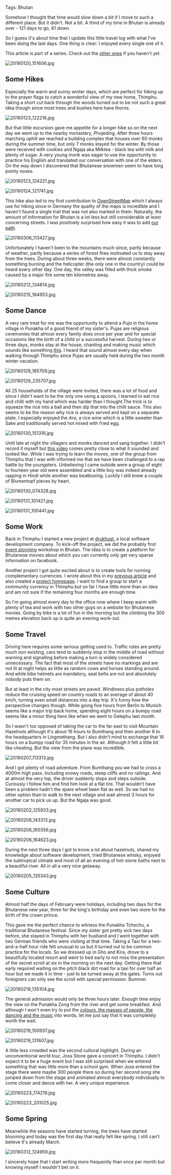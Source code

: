 Tags: Bhutan

Somehow I thought that time would slow down a bit if I move to such a different place. But it didn't. Not a bit. A third of my time in Bhutan is already over - 121 days to go, 61 down.

So I guess it's about time that I update this little travel log with what I've been doing the last days. One thing is clear: I enjoyed every single one of it.

This article is part of a series. Check out the [other ones] if you haven't yet.

[other ones]: http://blog.rtens.org/tag/bhutan.html

![20160120_151606.jpg](static/img/bhutan/20160120_151606.jpg)

## Some Hikes

Especially the warm and sunny winter days, which are perfect for hiking up to the prayer flags to catch a wonderful view of my new home, Thimphu. Taking a short cut back through the woods turned out to be not such a great idea though since most trees and bushes here have thorns.

![20160123_122216.jpg](static/img/bhutan/20160123_122216.jpg)

But that little excursion gave me appetite for a longer hike so on the next day we went up to the nearby monastery, Phojeding. After three hours marching uphill we reached a building complex that houses over 60 monks during the summer time, but only 7 monks stayed for the winter. By those were received with cookies and Ngaja aka Milktea - black tea with milk and plenty of sugar. A very young monk was eager to use the opportunity to practice his English and translated our conversation with one of the elders. On the way down I discovered that Bhutanese snowmen seem to have long pointy noses.

![20160123_124221.jpg](static/img/bhutan/20160123_124221.jpg)

![20160124_121741.jpg](static/img/bhutan/20160124_121741.jpg)

This hike also led to my first contribution to [OpenStreetMap] which I always use for hiking since in Germany the quality of the maps is incredible and I haven't found a single trail that was not also marked in them. Naturally, the amount of information for Bhutan is a lot less but still considerable at least concerning streets. I was positively surprised how easy it was to add [our path].

![20160306_113427.jpg](static/img/bhutan/20160306_113427.jpg)

Unfortunately I haven't been to the mountains much since, partly because of weather, partly because a series of forest fires motivated us to stay away from the trees. During about three weeks, there were almost constantly something burning and the helicopter (the only one in the country) could be heard every other day. One day, the valley was filled with thick smoke caused by a major fire some ten kilometres away.

![20160212_134814.jpg](static/img/bhutan/20160212_134814.jpg)

![20160215_164953.jpg](static/img/bhutan/20160215_164953.jpg)

[OpenStreetMap]: https://www.openstreetmap.org
[our path]: https://www.openstreetmap.org/#map=15/27.4856/89.6022&layers=C


## Some Dance

A very rare treat for me was the opportunity to attend a *Puja* in the home village in Punakha of a good friend of my sister's. Pujas are religious ceremonies that almost every family does once per year and for special occasions like the birth of a child or a successful harvest. During two or three days, monks stay at the house, chanting and making music which sounds like something [this][puja]. I heard that sound almost every day when walking through Thimphu since Pujas are usually held during the two month winter vacation.

![20160129_185709.jpg](static/img/bhutan/20160129_185709.jpg)

![20160129_235707.jpg](static/img/bhutan/20160129_235707.jpg)

All 25 households of the village were invited, there was a lot of food and since I didn't want to be the only one using a spoons, I learned to eat rice and chilli with my hand which was harder than I thought.The trick is to squeeze the rice into a ball and then dip that into the chilli sauce. This also seems to be the reason why rice is always served and kept on a separate plate. I especially enjoyed the *Ara*, a rice wine which is a little sweeter than Sake and traditionally served hot mixed with fried egg.

![20160130_151316.jpg](static/img/bhutan/20160130_151316.jpg)

Until late at night the villagers and monks danced and sang together. I didn't record it myself but [this video][dance] comes pretty close to what it sounded and looked like. While I was trying to learn the moves, one of the group from Thimphu that I was with informed me that we have been challenged to a rap battle by the youngsters. Unbelieving I came outside were a group of eight to fourteen year old were assembled and a little boy was indeed already rapping in Hindi while another was beatboxing. Luckily I still knew a couple of Blumentopf pieces by heart.

![20160130_074328.jpg](static/img/bhutan/20160130_074328.jpg)

![20160131_101421.jpg](static/img/bhutan/20160131_101421.jpg)

![20160131_100441.jpg](static/img/bhutan/20160131_100441.jpg)

[puja]: https://youtu.be/9p0G7ulk5y8?t=253
[dance]: https://www.youtube.com/watch?v=lvaVQe30Ay4


## Some Work

Back in Thimphu I started a new project at [drukhost], a local software development company. To kick-off the project, we did the probably first [event storming] workshop in Bhutan. The idea is to create a platform for Bhutanese movies about which you can currently only get very sparse information on facebook.

Another project I got quite excited about is to create tools for running complementary currencies. I wrote about this in my [previous article][money] and also created a [project homepage][groupcash]. I want to find a group to start a community currency in Thimphu but so far I have little more than an idea and am not sure if the remaining four months are enough time.

So I'm going almost every day to the office now where I keep warm with plenty of tea and work with two other guys on a website for Bhutanese movies. Going by bike is a lot of fun in the morning but the climbing the 300 metres elevation back up is quite an evening work-out.

[drukhost]: http://drukhost.com
[event storming]: http://ziobrando.blogspot.com/2013/11/introducing-event-storming.html
[money]: http://blog.rtens.org/the-problem-with-money.html
[groupcash]: http://groupcash.org


## Some Travel

Driving here requires some serious getting used to. Traffic rules are pretty much non existing, cars tend to suddenly stop in the middle of road without warning and signalling before making a turn is widely considered unnecessary. The fact that most of the streets have no markings and are not lit at night helps as little as random cows and horses standing around. And while bike helmets are mandatory, seat belts are not and absolutely nobody puts them on.

But at least in the city most streets are paved. Windiness plus potholes reduce the cruising speed on country roads to an average of about 40 km/h, turning even small distances into a day trip. It's funny how the perspective changes though. While going five hours from Berlin to Munich seems like a major trip back home, spending eight hours on a bumpy road seems like a minor thing here like when we went to Gelephu last month.

So I wasn't too opposed of taking the car to the far east to visit Mountain Hazelnuts although it's about 16 hours to Bumthang and then another 6 to the headquarters in Lingmethang. But I also didn't mind to exchange that 16 hours on a bumpy road for 35 minutes in the air. Although it felt a little bit like cheating. But the view from the plane was incredible.

![20160207_113313.jpg](static/img/bhutan/20160207_113313.jpg)

And I got plenty of road adventure. From Bumthang you we had to cross a 4000m high pass. Including snowy roads, steep cliffs and no railings. And at almost the very top, the driver suddenly stops and steps outside. Curiously I follow him and find him look at a flat tire. That wouldn't have been a problem hadn't the spare wheel been flat as well. So we had no other option than to walk to the next village and wait almost 3 hours for another car to pick us up. But the Ngaja was good.

![20160202_125933.jpg](static/img/bhutan/20160202_125933.jpg)

![20160206_143313.jpg](static/img/bhutan/20160206_143313.jpg)

![20160206_160356.jpg](static/img/bhutan/20160206_160356.jpg)

![20160206_164623.jpg](static/img/bhutan/20160206_164623.jpg)

During the next three days I got to know a lot about hazelnuts, shared my knowledge about software development, tried Bhutanese whisky, enjoyed the subtropical climate and most of all an evening of hot-stone baths next to a beautiful river. All in all a very nice getaway.

![20160205_135343.jpg](static/img/bhutan/20160205_135343.jpg)


## Some Culture

Almost half the days of February were holidays, including two days for the Bhutanese new year, three for the king's birthday and even two more for the birth of the crown prince.

This gave me the perfect chance to witness the Punakha Tchechu, a traditional Bhutanese festival. Since my sister got pretty sick two days before, she stayed in Thimphu with her husband and I went together with two German friends who were visiting at that time. Taking a Taxi for a two-and-a-half hour ride felt unusual to us but it turned out to be common practice for the locals. So we dressed up in Gho and Kira, drove to a beautifully located resort and went to bed early to not miss the presentation of the secret scroll at six in the morning on the next day. Getting there that early required waiting on the pitch black dirt road for a taxi for over half an hour but we made it in time - just to be turned away at the gates. Turns out foreigners can only see the scroll with special permission. Bummer.

![20160219_135104.jpg](static/img/bhutan/20160219_135104.jpg)

The general admission would only be three hours later. Enough time enjoy the view on the Punakha Zong from the river and get some breakfast. And although I won't even try to put the [colours, the masses of people, the dancing and the music][traditional] into words, let me just say that it was completely worth the wait.

![20160219_100937.jpg](static/img/bhutan/20160219_100937.jpg)

![20160219_131607.jpg](static/img/bhutan/20160219_131607.jpg)

A little less crowded was the second cultural highlight. During an unconventional world tour, Joss Stone gave a concert in Thimphu. I didn't expect it to be a huge event but I was still surprised when we entered something that was little more than a school gym. When Joss entered the stage there were maybe 300 people there so during her second song she jumped down from the stage and animated almost everybody individually to come closer and dance with her. A very unique experience.

![20160223_174219.jpg](static/img/bhutan/20160223_174219.jpg)

![20160223_201025.jpg](static/img/bhutan/20160223_201025.jpg)

[traditional]: https://www.youtube.com/watch?v=3TuRtrOAWPY


## Some Spring

Meanwhile the seasons have started turning, the trees have started blooming and today was the first day that really felt like spring. I still can't believe it's already March.

![20160312_124959.jpg](static/img/bhutan/20160312_124959.jpg)

I sincerely hope that I start writing more frequently than once per month but knowing myself I wouldn't bet on it.
